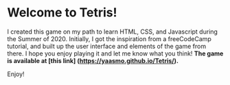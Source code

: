 # Welcome to Tetris!

I created this game on my path to learn HTML, CSS, and Javascript during the Summer of 2020. 
Initially, I got the inspiration from a freeCodeCamp tutorial, and built up the user 
interface and elements of the game from there. I hope you enjoy playing it and let me
know what you think! **The game is available at [this link] (https://yaasmo.github.io/Tetris/).**

Enjoy!
